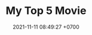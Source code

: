 ---
layout: post
title:  "My Top 5 Movie"
date:   2021-11-11 08:49:27 +0700
categories: jekyll update
---